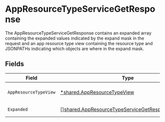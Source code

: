 # AppResourceTypeServiceGetResponse

The AppResourceTypeServiceGetResponse contains an expanded array containing the expanded values indicated by the expand mask
 in the request and an app resource type view containing the resource type and JSONPATHs indicating which objects are where in the expand mask.


## Fields

| Field                                                                                                                  | Type                                                                                                                   | Required                                                                                                               | Description                                                                                                            |
| ---------------------------------------------------------------------------------------------------------------------- | ---------------------------------------------------------------------------------------------------------------------- | ---------------------------------------------------------------------------------------------------------------------- | ---------------------------------------------------------------------------------------------------------------------- |
| `AppResourceTypeView`                                                                                                  | [*shared.AppResourceTypeView](../../models/shared/appresourcetypeview.md)                                              | :heavy_minus_sign:                                                                                                     | The AppResourceTypeView message.                                                                                       |
| `Expanded`                                                                                                             | [][shared.AppResourceTypeServiceGetResponseExpanded](../../models/shared/appresourcetypeservicegetresponseexpanded.md) | :heavy_minus_sign:                                                                                                     | List of serialized related objects.                                                                                    |